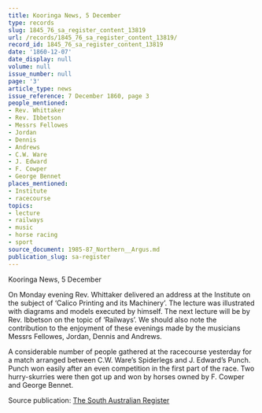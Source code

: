 ```yaml
---
title: Kooringa News, 5 December
type: records
slug: 1845_76_sa_register_content_13819
url: /records/1845_76_sa_register_content_13819/
record_id: 1845_76_sa_register_content_13819
date: '1860-12-07'
date_display: null
volume: null
issue_number: null
page: '3'
article_type: news
issue_reference: 7 December 1860, page 3
people_mentioned:
- Rev. Whittaker
- Rev. Ibbetson
- Messrs Fellowes
- Jordan
- Dennis
- Andrews
- C.W. Ware
- J. Edward
- F. Cowper
- George Bennet
places_mentioned:
- Institute
- racecourse
topics:
- lecture
- railways
- music
- horse racing
- sport
source_document: 1985-87_Northern__Argus.md
publication_slug: sa-register
---
```


Kooringa News, 5 December

On Monday evening Rev. Whittaker delivered an address at the Institute on the subject of ‘Calico Printing and its Machinery’.  The lecture was illustrated with diagrams and models executed by himself.  The next lecture will be by Rev. Ibbetson on the topic of ‘Railways’.  We should also note the contribution to the enjoyment of these evenings made by the musicians Messrs Fellowes, Jordan, Dennis and Andrews.

A considerable number of people gathered at the racecourse yesterday for a match arranged between C.W. Ware’s Spiderlegs and J. Edward’s Punch.  Punch won easily after an even competition in the first part of the race.  Two hurry-skurries were then got up and won by horses owned by F. Cowper and George Bennet.

Source publication: [The South Australian Register](/publications/sa-register/)
